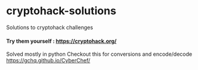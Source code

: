 # cryptohack-solutions
Solutions to cryptohack challenges
####  Try them yourself : https://cryptohack.org/

Solved mostly in python 
Checkout this for conversions and encode/decode https://gchq.github.io/CyberChef/